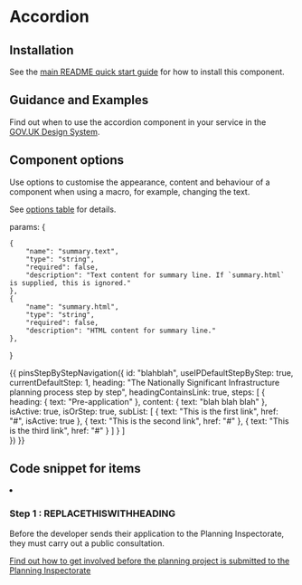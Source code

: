 # Accordion

## Installation

See the [main README quick start guide](https://github.com/alphagov/govuk-frontend#quick-start) for how to install this component.

## Guidance and Examples

Find out when to use the accordion component in your service in the [GOV.UK Design System](https://design-system.service.gov.uk/components/accordion).

## Component options

Use options to customise the appearance, content and behaviour of a component when using a macro, for example, changing the text.

See [options table](https://design-system.service.gov.uk/components/accordion/#options-accordion-example) for details.


params: {
   
    {
        "name": "summary.text",
        "type": "string",
        "required": false,
        "description": "Text content for summary line. If `summary.html` is supplied, this is ignored."
    },
    {
        "name": "summary.html",
        "type": "string",
        "required": false,
        "description": "HTML content for summary line."
    },
}

 {{ pinsStepByStepNavigation({
            id: "blahblah",
            useIPDefaultStepByStep: true,
            currentDefaultStep: 1,
            heading: "The Nationally Significant Infrastructure planning process step by step",
            headingContainsLink: true,
            steps: [
                {
                    heading: {
                        text: "Pre-application"
                    },
                    content: {
                        text: "blah blah blah"
                    },
                    isActive: true,
                    isOrStep: true,
                    subList: [
                        {
                            text: "This is the first link",
                            href: "#",
                            isActive: true
                        },
                        {
                            text: "This is the second link",
                            href: "#"
                        },
                        {
                            text: "This is the third link",
                            href: "#"
                        }
                    ]
                }
            ]        
        }) }}


## Code snippet for items
<li aria-current="step" data-show id="REPLACETHISWITHID" class="app-step-nav__step
    {% if params.currentDefaultStep == 1 %} 
        data-class='app-step-nav__step--active'
    {% endif %} 
    ">
        <div class="app-step-nav__header " data-position="1">
            <h3 class="app-step-nav__title">
            <span class="app-step-nav__circle app-step-nav__circle--number">
                <span class="app-step-nav__circle-inner">
                <span class="app-step-nav__circle-background">
                    <span class="app-step-nav__circle-step-label govuk-visually-hidden">Step</span> 1
                    <span class="app-step-nav__circle-step-colon govuk-visually-hidden" aria-hidden="true">:</span>
                </span>
                </span>
            </span>
            <span>
                REPLACETHISWITHHEADING
            </span>
            </h3>
        </div>
        <div class="app-step-nav__panel js-panel" id="step-panel-REPLACETHISWITHID-1">
            <p class="app-step-nav__paragraph">Before the developer sends their application to the Planning Inspectorate, they must carry out a public consultation.</p>
            <p class="app-step-nav__paragraph"><a href="#" class="app-step-nav__link">Find out how to get involved before the planning project is submitted to the Planning Inspectorate</a></p>
        </div>
    </li>